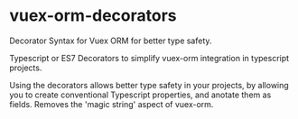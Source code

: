 # vuex-orm-decorators
Decorator Syntax for Vuex ORM for better type safety.

Typescript or ES7 Decorators to simplify vuex-orm integration in typescript projects.

Using the decorators allows better type safety in your projects, by allowing you to create conventional Typescript properties, and anotate them as fields.  Removes the 'magic string' aspect of vuex-orm.


